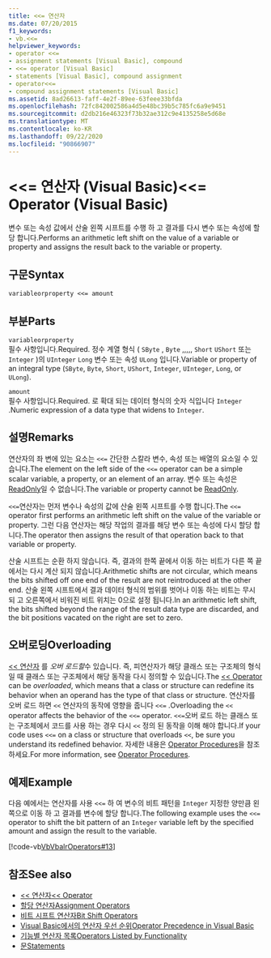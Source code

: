 ```yaml
---
title: <<= 연산자
ms.date: 07/20/2015
f1_keywords:
- vb.<<=
helpviewer_keywords:
- operator <<=
- assignment statements [Visual Basic], compound
- <<= operator [Visual Basic]
- statements [Visual Basic], compound assignment
- operator<<=
- compound assignment statements [Visual Basic]
ms.assetid: 8ad26613-faff-4e2f-89ee-63feee33bfda
ms.openlocfilehash: 72fc842002586a4d5e48bc39b5c785fc6a9e9451
ms.sourcegitcommit: d2db216e46323f73b32ae312c9e4135258e5d68e
ms.translationtype: MT
ms.contentlocale: ko-KR
ms.lasthandoff: 09/22/2020
ms.locfileid: "90866907"
---
```

# <a name="-operator-visual-basic"></a><span data-ttu-id="2f147-102">\<\<= 연산자 (Visual Basic)</span><span class="sxs-lookup"><span data-stu-id="2f147-102">\<\<= Operator (Visual Basic)</span></span>

<span data-ttu-id="2f147-103">변수 또는 속성 값에서 산술 왼쪽 시프트를 수행 하 고 결과를 다시 변수 또는 속성에 할당 합니다.</span><span class="sxs-lookup"><span data-stu-id="2f147-103">Performs an arithmetic left shift on the value of a variable or property and assigns the result back to the variable or property.</span></span>  
  
## <a name="syntax"></a><span data-ttu-id="2f147-104">구문</span><span class="sxs-lookup"><span data-stu-id="2f147-104">Syntax</span></span>  
  
```vb  
variableorproperty <<= amount  
```  
  
## <a name="parts"></a><span data-ttu-id="2f147-105">부분</span><span class="sxs-lookup"><span data-stu-id="2f147-105">Parts</span></span>  

 `variableorproperty`  
 <span data-ttu-id="2f147-106">필수 사항입니다.</span><span class="sxs-lookup"><span data-stu-id="2f147-106">Required.</span></span> <span data-ttu-id="2f147-107">정수 계열 형식 ( `SByte` , `Byte` ,,,,, `Short` `UShort` 또는 `Integer` )의 `UInteger` `Long` 변수 또는 속성 `ULong` 입니다.</span><span class="sxs-lookup"><span data-stu-id="2f147-107">Variable or property of an integral type (`SByte`, `Byte`, `Short`, `UShort`, `Integer`, `UInteger`, `Long`, or `ULong`).</span></span>  
  
 `amount`  
 <span data-ttu-id="2f147-108">필수 사항입니다.</span><span class="sxs-lookup"><span data-stu-id="2f147-108">Required.</span></span> <span data-ttu-id="2f147-109">로 확대 되는 데이터 형식의 숫자 식입니다 `Integer` .</span><span class="sxs-lookup"><span data-stu-id="2f147-109">Numeric expression of a data type that widens to `Integer`.</span></span>  
  
## <a name="remarks"></a><span data-ttu-id="2f147-110">설명</span><span class="sxs-lookup"><span data-stu-id="2f147-110">Remarks</span></span>  

 <span data-ttu-id="2f147-111">연산자의 좌 변에 있는 요소는 `<<=` 간단한 스칼라 변수, 속성 또는 배열의 요소일 수 있습니다.</span><span class="sxs-lookup"><span data-stu-id="2f147-111">The element on the left side of the `<<=` operator can be a simple scalar variable, a property, or an element of an array.</span></span> <span data-ttu-id="2f147-112">변수 또는 속성은 [ReadOnly](../modifiers/readonly.md)일 수 없습니다.</span><span class="sxs-lookup"><span data-stu-id="2f147-112">The variable or property cannot be [ReadOnly](../modifiers/readonly.md).</span></span>  
  
 <span data-ttu-id="2f147-113">`<<=`연산자는 먼저 변수나 속성의 값에 산술 왼쪽 시프트를 수행 합니다.</span><span class="sxs-lookup"><span data-stu-id="2f147-113">The `<<=` operator first performs an arithmetic left shift on the value of the variable or property.</span></span> <span data-ttu-id="2f147-114">그런 다음 연산자는 해당 작업의 결과를 해당 변수 또는 속성에 다시 할당 합니다.</span><span class="sxs-lookup"><span data-stu-id="2f147-114">The operator then assigns the result of that operation back to that variable or property.</span></span>  
  
 <span data-ttu-id="2f147-115">산술 시프트는 순환 하지 않습니다. 즉, 결과의 한쪽 끝에서 이동 하는 비트가 다른 쪽 끝에서는 다시 계산 되지 않습니다.</span><span class="sxs-lookup"><span data-stu-id="2f147-115">Arithmetic shifts are not circular, which means the bits shifted off one end of the result are not reintroduced at the other end.</span></span> <span data-ttu-id="2f147-116">산술 왼쪽 시프트에서 결과 데이터 형식의 범위를 벗어나 이동 하는 비트는 무시 되 고 오른쪽에서 비워진 비트 위치는 0으로 설정 됩니다.</span><span class="sxs-lookup"><span data-stu-id="2f147-116">In an arithmetic left shift, the bits shifted beyond the range of the result data type are discarded, and the bit positions vacated on the right are set to zero.</span></span>  
  
## <a name="overloading"></a><span data-ttu-id="2f147-117">오버로딩</span><span class="sxs-lookup"><span data-stu-id="2f147-117">Overloading</span></span>  

 <span data-ttu-id="2f147-118">[<< 연산자](left-shift-operator.md) 를 *오버 로드할*수 있습니다. 즉, 피연산자가 해당 클래스 또는 구조체의 형식일 때 클래스 또는 구조체에서 해당 동작을 다시 정의할 수 있습니다.</span><span class="sxs-lookup"><span data-stu-id="2f147-118">The [<< Operator](left-shift-operator.md) can be *overloaded*, which means that a class or structure can redefine its behavior when an operand has the type of that class or structure.</span></span> <span data-ttu-id="2f147-119">연산자를 오버 로드 하면 `<<` 연산자의 동작에 영향을 줍니다 `<<=` .</span><span class="sxs-lookup"><span data-stu-id="2f147-119">Overloading the `<<` operator affects the behavior of the `<<=` operator.</span></span> <span data-ttu-id="2f147-120">`<<=`오버 로드 하는 클래스 또는 구조체에서 코드를 사용 하는 경우 다시 `<<` 정의 된 동작을 이해 해야 합니다.</span><span class="sxs-lookup"><span data-stu-id="2f147-120">If your code uses `<<=` on a class or structure that overloads `<<`, be sure you understand its redefined behavior.</span></span> <span data-ttu-id="2f147-121">자세한 내용은 [Operator Procedures](../../programming-guide/language-features/procedures/operator-procedures.md)을 참조하세요.</span><span class="sxs-lookup"><span data-stu-id="2f147-121">For more information, see [Operator Procedures](../../programming-guide/language-features/procedures/operator-procedures.md).</span></span>  
  
## <a name="example"></a><span data-ttu-id="2f147-122">예제</span><span class="sxs-lookup"><span data-stu-id="2f147-122">Example</span></span>  

 <span data-ttu-id="2f147-123">다음 예에서는 연산자를 사용 `<<=` 하 여 변수의 비트 패턴을 `Integer` 지정한 양만큼 왼쪽으로 이동 하 고 결과를 변수에 할당 합니다.</span><span class="sxs-lookup"><span data-stu-id="2f147-123">The following example uses the `<<=` operator to shift the bit pattern of an `Integer` variable left by the specified amount and assign the result to the variable.</span></span>  
  
 [!code-vb[VbVbalrOperators#13](~/samples/snippets/visualbasic/VS_Snippets_VBCSharp/VbVbalrOperators/VB/Class1.vb#13)]  
  
## <a name="see-also"></a><span data-ttu-id="2f147-124">참조</span><span class="sxs-lookup"><span data-stu-id="2f147-124">See also</span></span>

- [<span data-ttu-id="2f147-125"><< 연산자</span><span class="sxs-lookup"><span data-stu-id="2f147-125"><< Operator</span></span>](left-shift-operator.md)
- [<span data-ttu-id="2f147-126">할당 연산자</span><span class="sxs-lookup"><span data-stu-id="2f147-126">Assignment Operators</span></span>](assignment-operators.md)
- [<span data-ttu-id="2f147-127">비트 시프트 연산자</span><span class="sxs-lookup"><span data-stu-id="2f147-127">Bit Shift Operators</span></span>](bit-shift-operators.md)
- [<span data-ttu-id="2f147-128">Visual Basic에서의 연산자 우선 순위</span><span class="sxs-lookup"><span data-stu-id="2f147-128">Operator Precedence in Visual Basic</span></span>](operator-precedence.md)
- [<span data-ttu-id="2f147-129">기능별 연산자 목록</span><span class="sxs-lookup"><span data-stu-id="2f147-129">Operators Listed by Functionality</span></span>](operators-listed-by-functionality.md)
- [<span data-ttu-id="2f147-130">문</span><span class="sxs-lookup"><span data-stu-id="2f147-130">Statements</span></span>](../../programming-guide/language-features/statements.md)
